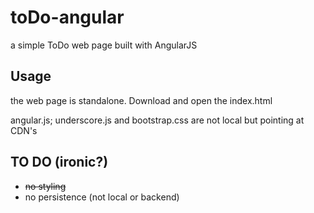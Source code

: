 toDo-angular
======================

a simple ToDo web page built with AngularJS

Usage
-----
the web page is standalone.  Download and open the index.html

angular.js; underscore.js and bootstrap.css are not local but pointing at CDN's

TO DO (ironic?)
---------------
- ~~no styling~~
- no persistence (not local or backend)
